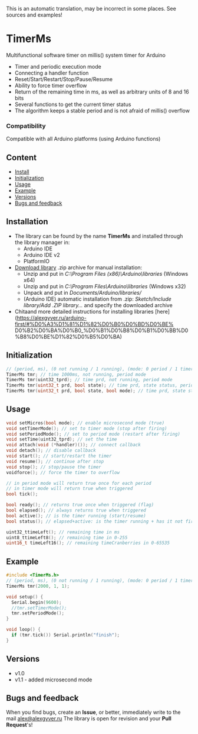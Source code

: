 This is an automatic translation, may be incorrect in some places. See sources and examples!

# TimerMs
Multifunctional software timer on millis() system timer for Arduino
- Timer and periodic execution mode
- Connecting a handler function
- Reset/Start/Restart/Stop/Pause/Resume
- Ability to force timer overflow
- Return of the remaining time in ms, as well as arbitrary units of 8 and 16 bits
- Several functions to get the current timer status
- The algorithm keeps a stable period and is not afraid of millis() overflow

### Compatibility
Compatible with all Arduino platforms (using Arduino functions)

## Content
- [Install](#install)
- [Initialization](#init)
- [Usage](#usage)
- [Example](#example)
- [Versions](#versions)
- [Bugs and feedback](#feedback)

<a id="install"></a>
## Installation
- The library can be found by the name **TimerMs** and installed through the library manager in:
    - Arduino IDE
    - Arduino IDE v2
    - PlatformIO
- [Download library](https://github.com/GyverLibs/TimerMs/archive/refs/heads/main.zip) .zip archive for manual installation:
    - Unzip and put in *C:\Program Files (x86)\Arduino\libraries* (Windows x64)
    - Unzip and put in *C:\Program Files\Arduino\libraries* (Windows x32)
    - Unpack and put in *Documents/Arduino/libraries/*
    - (Arduino IDE) automatic installation from .zip: *Sketch/Include library/Add .ZIP library…* and specify the downloaded archive
- Chitaand more detailed instructions for installing libraries [here] (https://alexgyver.ru/arduino-first/#%D0%A3%D1%81%D1%82%D0%B0%D0%BD%D0%BE% D0%B2%D0%BA%D0%B0_%D0%B1%D0%B8%D0%B1%D0%BB%D0%B8%D0%BE%D1%82%D0%B5%D0%BA)

<a id="init"></a>
## Initialization
```cpp
// (period, ms), (0 not running / 1 running), (mode: 0 period / 1 timer)
TimerMs tmr; // time 1000ms, not running, period mode
TimerMs tmr(uint32_tprd); // time prd, not running, period mode
TimerMs tmr(uint32_t prd, bool state); // time prd, state status, period mode
TimerMs tmr(uint32_t prd, bool state, bool mode); // time prd, state status, mode: 0 period / 1 timer
```

<a id="usage"></a>
## Usage
```cpp
void setMicros(bool mode); // enable microsecond mode (true)
void setTimerMode(); // set to timer mode (stop after firing)
void setPeriodMode(); // set to period mode (restart after firing)
void setTime(uint32_tprd); // set the time
void attach(void (*handler)()); // connect callback
void detach(); // disable callback
void start(); // start/restart the timer
void resume(); // continue after stop
void stop(); // stop/pause the timer
voidforce(); // force the timer to overflow

// in period mode will return true once for each period
// in timer mode will return true when triggered
bool tick();

bool ready(); // returns true once when triggered (flag)
bool elapsed(); // always returns true when triggered
bool active(); // is the timer running (start/resume)
bool status(); // elapsed+active: is the timer running + has it not fired

uint32_ttimeLeft(); // remaining time in ms
uint8_ttimeLeft8(); // remaining time in 0-255
uint16_t timeLeft16(); // remaining timeCranberries in 0-65535
```

<a id="example"></a>
## Example
```cpp
#include <TimerMs.h>
// (period, ms), (0 not running / 1 running), (mode: 0 period / 1 timer)
TimerMs tmr(2000, 1, 1);

void setup() {
  Serial.begin(9600);
  //tmr.setTimerMode();
  tmr.setPeriodMode();
}

void loop() {
  if (tmr.tick()) Serial.println("finish");
}
```

<a id="versions"></a>
## Versions
- v1.0
- v1.1 - added microsecond mode

<a id="feedback"></a>
## Bugs and feedback
When you find bugs, create an **Issue**, or better, immediately write to the mail [alex@alexgyver.ru](mailto:alex@alexgyver.ru)
The library is open for revision and your **Pull Request**'s!
